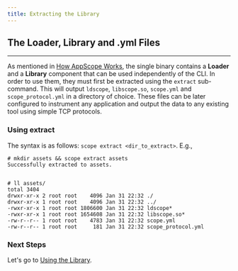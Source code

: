 ```yaml
---
title: Extracting the Library
---
```


## The Loader, Library and .yml Files
---
As mentioned in [How AppScope Works](/documentation/how-works), the single binary contains a **Loader** and a **Library** component that can be used independently of the CLI. In order to use them, they must first be extracted using the `extract` sub-command. This will output `ldscope`, `libscope.so`, `scope.yml` and `scope_protocol.yml` in a directory of choice. These files can be later configured to instrument any application and output the data to any existing tool using simple TCP protocols. 



### Using extract 

The syntax is as follows: `scope extract <dir_to_extract>`. E.g., 

```
# mkdir assets && scope extract assets
Successfully extracted to assets.


# ll assets/
total 3404
drwxr-xr-x 2 root root    4096 Jan 31 22:32 ./
drwxr-xr-x 1 root root    4096 Jan 31 22:32 ../
-rwxr-xr-x 1 root root 1806600 Jan 31 22:32 ldscope*
-rwxr-xr-x 1 root root 1654608 Jan 31 22:32 libscope.so*
-rw-r--r-- 1 root root    4783 Jan 31 22:32 scope.yml
-rw-r--r-- 1 root root     181 Jan 31 22:32 scope_protocol.yml

```

### Next Steps

Let's go to [Using the Library](/documentation/library-using).